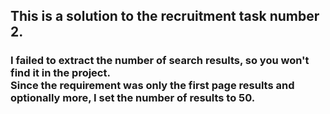 <h2>This is a solution to the recruitment task number 2.</h2>
<h3>I failed to extract the number of search results, so you won't find it in the project.<br> Since the requirement was only the first page results and optionally more, I set the number of results to 50.</h3>
